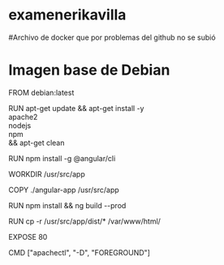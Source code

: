 ﻿# examenerikavilla

 
#Archivo de docker que por problemas del github no se subió 
# Imagen base de Debian
FROM debian:latest

RUN apt-get update && apt-get install -y \
apache2 \
nodejs \
npm \
&& apt-get clean

RUN npm install -g @angular/cli

WORKDIR /usr/src/app

COPY ./angular-app /usr/src/app

RUN npm install && ng build --prod

RUN cp -r /usr/src/app/dist/* /var/www/html/

EXPOSE 80

CMD ["apachectl", "-D", "FOREGROUND"]


